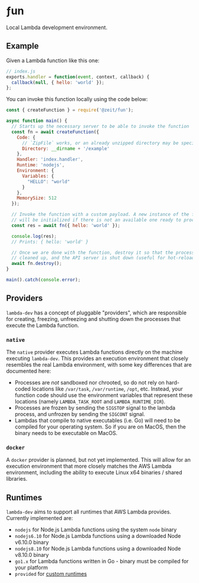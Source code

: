 # ƒun

Local Lambda development environment.


## Example

Given a Lambda function like this one:

```js
// index.js
exports.handler = function(event, context, callback) {
  callback(null, { hello: 'world' });
};
```

You can invoke this function locally using the code below:

```js
const { createFunction } = require('@zeit/fun');

async function main() {
  // Starts up the necessary server to be able to invoke the function
  const fn = await createFunction({
    Code: {
      // `ZipFile` works, or an already unzipped directory may be specified
      Directory: __dirname + '/example'
    },
    Handler: 'index.handler',
    Runtime: 'nodejs',
    Environment: {
      Variables: {
        "HELLO": "world"
      }
    },
    MemorySize: 512
  });

  // Invoke the function with a custom payload. A new instance of the function
  // will be initialized if there is not an available one ready to process.
  const res = await fn({ hello: 'world' });

  console.log(res);
  // Prints: { hello: 'world' }

  // Once we are done with the function, destroy it so that the processes are
  // cleaned up, and the API server is shut down (useful for hot-reloading).
  await fn.destroy();
}

main().catch(console.error);
```


## Providers

`lambda-dev` has a concept of pluggable "providers", which are responsible for
creating, freezing, unfreezing and shutting down the processes that execute the
Lambda function.

### `native`

The `native` provider executes Lambda functions directly on the machine executing
`lambda-dev`. This provides an execution environment that closely resembles the
real Lambda environment, with some key differences that are documented here:

 * Processes are *not* sandboxed nor chrooted, so do not rely on hard-coded
   locations like `/var/task`, `/var/runtime`, `/opt`, etc. Instead, your
   function code should use the environment variables that represent these
   locations (namely `LAMBDA_TASK_ROOT` and `LAMBDA_RUNTIME_DIR`).
 * Processes are frozen by sending the `SIGSTOP` signal to the lambda process,
   and unfrozen by sending the `SIGCONT` signal.
 * Lambdas that compile to native executables (i.e. Go) will need to be compiled
   for your operating system. So if you are on MacOS, then the binary needs to be
   executable on MacOS.

### `docker`

A `docker` provider is planned, but not yet implemented. This will allow for an
execution environment that more closely matches the AWS Lambda environment,
including the ability to execute Linux x64 binaries / shared libraries.


## Runtimes

`lambda-dev` aims to support all runtimes that AWS Lambda provides. Currently
implemented are:

 * `nodejs` for Node.js Lambda functions using the system `node` binary
 * `nodejs6.10` for Node.js Lambda functions using a downloaded Node v6.10.0 binary
 * `nodejs8.10` for Node.js Lambda functions using a downloaded Node v8.10.0 binary
 * `go1.x` for Lambda functions written in Go - binary must be compiled for your platform
 * `provided` for [custom runtimes](https://docs.aws.amazon.com/lambda/latest/dg/runtimes-custom.html)
